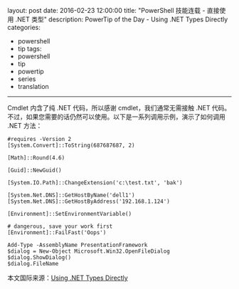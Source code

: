 ﻿layout: post
date: 2016-02-23 12:00:00
title: "PowerShell 技能连载 - 直接使用 .NET 类型"
description: PowerTip of the Day - Using .NET Types Directly
categories:
- powershell
- tip
tags:
- powershell
- tip
- powertip
- series
- translation
---
Cmdlet 内含了纯 .NET 代码，所以感谢 cmdlet，我们通常无需接触 .NET 代码。不过，如果您需要的话仍然可以使用。以下是一系列调用示例，演示了如何调用 .NET 方法：

    #requires -Version 2
    [System.Convert]::ToString(687687687, 2)
    
    [Math]::Round(4.6)
    
    [Guid]::NewGuid()
    
    [System.IO.Path]::ChangeExtension('c:\test.txt', 'bak')
    
    [System.Net.DNS]::GetHostByName('dell1')
    [System.Net.DNS]::GetHostByAddress('192.168.1.124')
    
    [Environment]::SetEnvironmentVariable()
    
    # dangerous, save your work first
    [Environment]::FailFast('Oops')
    
    Add-Type -AssemblyName PresentationFramework
    $dialog = New-Object Microsoft.Win32.OpenFileDialog
    $dialog.ShowDialog()
    $dialog.FileName

<!--more-->
本文国际来源：[Using .NET Types Directly](http://community.idera.com/powershell/powertips/b/tips/posts/using-net-types-directly)
